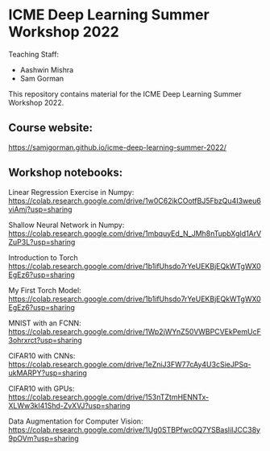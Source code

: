 # ICME Deep Learning Summer Workshop 2022


Teaching Staff:

- Aashwin Mishra
- Sam Gorman

This repository contains material for the ICME Deep Learning Summer Workshop 2022.

## Course website:
https://samjgorman.github.io/icme-deep-learning-summer-2022/

## Workshop notebooks: 

Linear Regression Exercise in Numpy:
https://colab.research.google.com/drive/1w0C62ikCOotfBJ5FbzQu4I3weu6viAmj?usp=sharing

Shallow Neural Network in Numpy:
https://colab.research.google.com/drive/1mbquyEd_N_JMh8nTupbXgId1ArVZuP3L?usp=sharing

Introduction to Torch
https://colab.research.google.com/drive/1b1ifUhsdo7rYeUEKBjEQkWTgWX0EgEz6?usp=sharing

My First Torch Model:
https://colab.research.google.com/drive/1b1ifUhsdo7rYeUEKBjEQkWTgWX0EgEz6?usp=sharing

MNIST with an FCNN:
https://colab.research.google.com/drive/1Wp2jWYnZ50VWBPCVEkPemUcF3ohrxrct?usp=sharing

CIFAR10 with CNNs:
https://colab.research.google.com/drive/1eZniJ3FW77cAy4U3cSieJPSq-ukMARPY?usp=sharing

CIFAR10 with GPUs:
https://colab.research.google.com/drive/153nTZtmHENNTx-XLWw3kl41Shd-ZvXVJ?usp=sharing

Data Augmentation for Computer Vision:
https://colab.research.google.com/drive/1Ug0STBPfwc0Q7YSBasliIJCC38y9pOVm?usp=sharing
